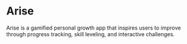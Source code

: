 # Arise
Arise is a gamified personal growth app that inspires users to improve through progress tracking, skill leveling, and interactive challenges.
